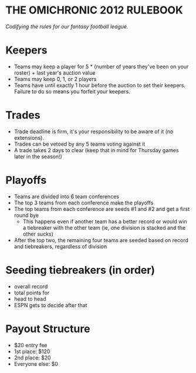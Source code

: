 THE OMICHRONIC 2012 RULEBOOK
==========
_Codifying the rules for our fantasy football league._

Keepers
============
* Teams may keep a player for 5 * (number of years they've been on your roster) + last year's auction value
* Teams may keep 0, 1, or 2 players
* Teams have until exactly 1 hour before the auction to set their keepers.  Failure to do so means you forfeit your keepers.

Trades
============
* Trade deadline is firm, it's your responsibility to be aware of it (no extensions).
* Trades can be vetoed by any 5 teams voting against it
* A trade takes 2 days to clear (keep that in mind for Thursday games later in the season!)

Playoffs
============
* Teams are divided into 6 team conferences
* The top 3 teams from each conference make the playoffs
* The top teams from each conference are seeds #1 and #2 and get a first round bye
  * This happens even if another team has a better record or would win a tiebreaker with the other team (ie, one division is stacked and the other sucks)
* After the top two, the remaining four teams are seeded based on record and tiebreakers, regardless of division

Seeding tiebreakers (in order)
==
  * overall record
  * total points for
  * head to head
  * ESPN gets to decide after that

Payout Structure
==
* $20 entry fee
* 1st place:   $120
* 2nd place:    $20
* Everyone else: $0

 
